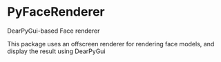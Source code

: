 # PyFaceRenderer
DearPyGui-based Face renderer


This package uses an offscreen renderer for rendering face models, and display the result using DearPyGui


